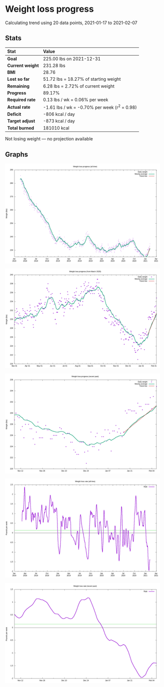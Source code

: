 # Weight loss progress

Calculating trend using 20 data points, 2021-01-17 to 2021-02-07

## Stats

Stat|Value
:-|:-
**Goal**|225.00 lbs on 2021-12-31
**Current weight**|231.28 lbs
**BMI**|28.76
**Lost so far**|51.72 lbs = 18.27% of starting weight
**Remaining**|6.28 lbs =  2.72% of current  weight
**Progress**|89.17%
**Required rate**|0.13 lbs / wk = 0.06% per week
**Actual rate**|-1.61 lbs / wk = -0.70% per week  (r<sup>2</sup> = 0.98)
**Deficit**|-806 kcal / day
**Target adjust**|-873 kcal / day
**Total burned**|181010 kcal

Not losing weight &mdash; no projection available

## Graphs

![](weight-graph-alltime.png)

![](weight-graph-covid.png)

![](weight-graph-recent.png)

![](rate-graph-alltime.png)

![](rate-graph-recent.png)
